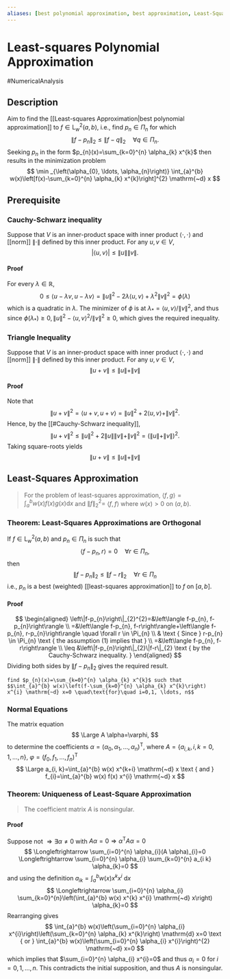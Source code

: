 ```yaml
---
aliases: [best polynomial approximation, best approximation, Least-Squares Polynomimal Approximation]
---
```

# Least-squares Polynomial Approximation
#NumericalAnalysis 

## Description
Aim to find the [[Least-squares Approximation|best polynomial approximation]] to $f \in \mathrm{L}_{w}^{2}(a, b)$, i.e., find $p_{n} \in \Pi_{n}$ for which
$$
\left\|f-p_{n}\right\|_{2} \leq\|f-q\|_{2} \quad \forall q \in \Pi_{n} .
$$
Seeking $p_{n}$ in the form $p_{n}(x)=\sum_{k=0}^{n} \alpha_{k} x^{k}$ then results in the minimization problem
$$
\min _{\left(\alpha_{0}, \ldots, \alpha_{n}\right)} \int_{a}^{b} w(x)\left[f(x)-\sum_{k=0}^{n} \alpha_{k} x^{k}\right]^{2} \mathrm{~d} x
$$
## Prerequisite
### Cauchy-Schwarz inequality
Suppose that $V$ is an inner-product space with inner product $\langle\cdot, \cdot\rangle$ and [[norm]] $\|\cdot\|$ defined by this inner product. For any $u, v \in V$,
$$
|\langle u, v\rangle| \leq\|u\|\|v\| .
$$
#### Proof
For every $\lambda \in \mathbb{R}$,
$$
0 \leq\langle u-\lambda v, u-\lambda v\rangle=\|u\|^{2}-2 \lambda\langle u, v\rangle+\lambda^{2}\|v\|^{2}=\phi(\lambda)
$$
which is a quadratic in $\lambda$. The minimizer of $\phi$ is at $\lambda_{*}=\langle u, v\rangle /\|v\|^{2}$, and thus since $\phi\left(\lambda_{*}\right) \geq 0,\|u\|^{2}-\langle u, v\rangle^{2} /\|v\|^{2} \geq 0$, which gives the required inequality.

### Triangle Inequality
Suppose that $V$ is an inner-product space with inner product $\langle\cdot, \cdot\rangle$ and [[norm]] $\|\cdot\|$ defined by this inner product. For any $u, v \in V$,
$$
\|u+v\| \leq\|u\|+\|v\|
$$
#### Proof
Note that
$$
\|u+v\|^{2}=\langle u+v, u+v\rangle=\|u\|^{2}+2\langle u, v\rangle+\|v\|^{2} .
$$
Hence, by the [[#Cauchy-Schwarz inequality]],
$$
\|u+v\|^{2} \leq\|u\|^{2}+2\|u\|\|v\|+\|v\|^{2}=(\|u\|+\|v\|)^{2} .
$$
Taking square-roots yields
$$
\|u+v\| \leq\|u\|+\|v\|
$$

## Least-Squares Approximation
> For the problem of least-squares approximation, $\langle f, g\rangle=\int_{a}^{b} w(x) f(x) g(x) \mathrm{d} x$ and $\|f\|_{2}^{2}=$ $\langle f, f\rangle$ where $w(x)>0$ on $(a, b)$.

### Theorem: Least-Squares Approximations are Orthogonal 
If $f \in \mathrm{L}_{w}^{2}(a, b)$ and $p_{n} \in \Pi_{n}$ is such that
$$
\left\langle f-p_{n}, r\right\rangle=0 \quad \forall r \in \Pi_{n},
$$
then
$$
\left\|f-p_{n}\right\|_{2} \leq\|f-r\|_{2} \quad \forall r \in \Pi_{n}
$$
i.e., $p_{n}$ is a best (weighted) [[least-squares approximation]] to $f$ on $[a, b]$.

#### Proof
$$
\begin{aligned}
\left\|f-p_{n}\right\|_{2}^{2}=&\left\langle f-p_{n}, f-p_{n}\right\rangle \\
=&\left\langle f-p_{n}, f-r\right\rangle+\left\langle f-p_{n}, r-p_{n}\right\rangle \quad \forall r \in \Pi_{n} \\
& \text { Since } r-p_{n} \in \Pi_{n} \text { the assumption (1) implies that } \\
=&\left\langle f-p_{n}, f-r\right\rangle \\
\leq &\left\|f-p_{n}\right\|_{2}\|f-r\|_{2} \text { by the Cauchy-Schwarz inequality. }
\end{aligned}
$$
Dividing both sides by $\left\|f-p_{n}\right\|_{2}$ gives the required result.

```ad-remark
find $p_{n}(x)=\sum_{k=0}^{n} \alpha_{k} x^{k}$ such that
$$\int_{a}^{b} w(x)\left(f-\sum_{k=0}^{n} \alpha_{k} x^{k}\right) x^{i} \mathrm{~d} x=0 \quad\text{for}\quad i=0,1, \ldots, n$$
```
### Normal Equations
The matrix equation
$$
\Large
A \alpha=\varphi,
$$
to determine the coefficients $\alpha=\left(\alpha_{0}, \alpha_{1}, \ldots, \alpha_{n}\right)^{\mathrm{T}}$, where $A=\left\{a_{i, k}, i, k=0,1, \ldots, n\right\}$, $\varphi=\left(f_{0}, f_{1}, \ldots, f_{n}\right)^{\mathrm{T}}$
$$
\Large
a_{i, k}=\int_{a}^{b} w(x) x^{k+i} \mathrm{~d} x \text { and } f_{i}=\int_{a}^{b} w(x) f(x) x^{i} \mathrm{~d} x
$$

### Theorem: Uniqueness of Least-Square Approximation
>The coefficient matrix $A$ is nonsingular.
#### Proof
Suppose not $\Longrightarrow \exists \alpha \neq 0$ with $A \alpha=0 \Longrightarrow \alpha^{\mathrm{T}} A \alpha=0$
$$
\Longleftrightarrow \sum_{i=0}^{n} \alpha_{i}(A \alpha)_{i}=0 \Longleftrightarrow \sum_{i=0}^{n} \alpha_{i} \sum_{k=0}^{n} a_{i k} \alpha_{k}=0
$$
and using the definition $a_{i k}=\int_{a}^{b} w(x) x^{k} x^{i} \mathrm{~d} x$
$$
\Longleftrightarrow \sum_{i=0}^{n} \alpha_{i} \sum_{k=0}^{n}\left(\int_{a}^{b} w(x) x^{k} x^{i} \mathrm{~d} x\right) \alpha_{k}=0
$$
Rearranging gives
$$
\int_{a}^{b} w(x)\left(\sum_{i=0}^{n} \alpha_{i} x^{i}\right)\left(\sum_{k=0}^{n} \alpha_{k} x^{k}\right) \mathrm{d} x=0 \text { or } \int_{a}^{b} w(x)\left(\sum_{i=0}^{n} \alpha_{i} x^{i}\right)^{2} \mathrm{~d} x=0
$$
which implies that $\sum_{i=0}^{n} \alpha_{i} x^{i}=0$ and thus $\alpha_{i}=0$ for $i=0,1, \ldots, n$. This contradicts the initial supposition, and thus $A$ is nonsingular.